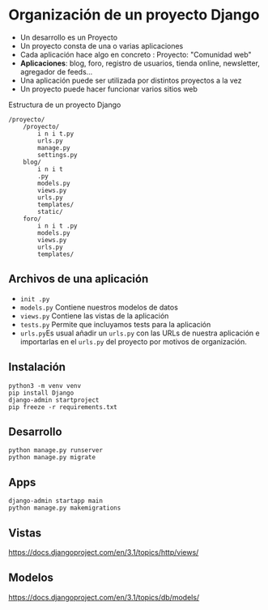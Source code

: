 # Organización de un proyecto Django

- Un desarrollo es un Proyecto
- Un proyecto consta de una o varias aplicaciones
- Cada aplicación hace algo en concreto : Proyecto: "Comunidad web"
- **Aplicaciones**: blog, foro, registro de usuarios, tienda online, newsletter, agregador de feeds...
- Una aplicación puede ser utilizada por distintos proyectos a la vez
- Un proyecto puede hacer funcionar varios sitios web

Estructura de un proyecto Django

```
/proyecto/
    /proyecto/
        i n i t.py
        urls.py
        manage.py
        settings.py
    blog/
        i n i t
        .py
        models.py
        views.py
        urls.py
        templates/
        static/
    foro/
        i n i t .py
        models.py
        views.py
        urls.py
        templates/
```

## Archivos de una aplicación

- `init .py`
- `models.py` Contiene nuestros modelos de datos
- `views.py` Contiene las vistas de la aplicación
- `tests.py` Permite que incluyamos tests para la aplicación
- `urls.py`Es usual añadir un `urls.py` con las URLs de nuestra aplicación e importarlas en el `urls.py` del proyecto por motivos de organización.

## Instalación

    python3 -m venv venv
    pip install Django
    django-admin startproject
    pip freeze -r requirements.txt

## Desarrollo

    python manage.py runserver
    python manage.py migrate

## Apps

    django-admin startapp main
    python manage.py makemigrations

## Vistas

https://docs.djangoproject.com/en/3.1/topics/http/views/

## Modelos

https://docs.djangoproject.com/en/3.1/topics/db/models/

